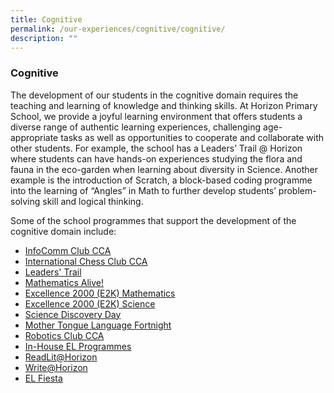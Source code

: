 ```yaml
---
title: Cognitive
permalink: /our-experiences/cognitive/cognitive/
description: ""
---
```








### **Cognitive**
The development of our students in the cognitive domain requires the teaching and learning of knowledge and thinking skills. At Horizon Primary School, we provide a joyful learning environment that offers students a diverse range of authentic learning experiences, challenging age-appropriate tasks as well as opportunities to cooperate and collaborate with other students. For example, the school has a Leaders’ Trail @ Horizon where students can have hands-on experiences studying the flora and fauna in the eco-garden when learning about diversity in Science. Another example is the introduction of Scratch, a block-based coding programme into the learning of “Angles” in Math to further develop students’ problem-solving skill and logical thinking.  

Some of the school programmes that support the development of the cognitive domain include:

* [InfoComm Club CCA](https://staging.d21co4ykjghpsi.amplifyapp.com/our-experiences/cognitive/infocomm-club/)
* [International Chess Club CCA](https://staging.d21co4ykjghpsi.amplifyapp.com/our-experiences/cognitive/international-chess-club/)
* [Leaders' Trail](https://staging.d21co4ykjghpsi.amplifyapp.com/our-experiences/cognitive/leaders-trail/)
* [Mathematics Alive!](https://staging.d21co4ykjghpsi.amplifyapp.com/our-experiences/cognitive/mathematics-alive/)
* [Excellence 2000 (E2K) Mathematics](https://staging.d21co4ykjghpsi.amplifyapp.com/our-experiences/cognitive/e2k-mathematics/)
* [Excellence 2000 (E2K) Science](https://staging.d21co4ykjghpsi.amplifyapp.com/our-experiences/cognitive/e2k-science/)
* [Science Discovery Day](https://staging.d21co4ykjghpsi.amplifyapp.com/our-experiences/cognitive/science-discovery-day/)
* [Mother Tongue Language Fortnight](https://staging.d21co4ykjghpsi.amplifyapp.com/our-experiences/cognitive/mtl-fortnight/)
* [Robotics Club CCA](https://staging.d21co4ykjghpsi.amplifyapp.com/our-experiences/cognitive/robotics-club/)
* [In-House EL Programmes](https://staging.d21co4ykjghpsi.amplifyapp.com/our-experiences/cognitive/inhouse-el-programmes/)
* [ReadLit@Horizon](https://staging.d21co4ykjghpsi.amplifyapp.com/our-experiences/cognitive/readlit/)
* [Write@Horizon](https://staging.d21co4ykjghpsi.amplifyapp.com/our-experiences/cognitive/write/)
* [EL Fiesta](https://staging.d21co4ykjghpsi.amplifyapp.com/our-experiences/cognitive/el-fiesta/)